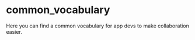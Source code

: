 # common_vocabulary
Here you can find a common vocabulary for app devs to make collaboration easier.
